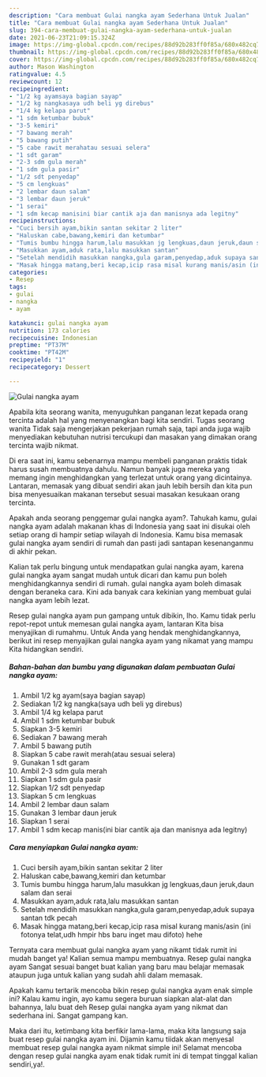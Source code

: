 ```yaml
---
description: "Cara membuat Gulai nangka ayam Sederhana Untuk Jualan"
title: "Cara membuat Gulai nangka ayam Sederhana Untuk Jualan"
slug: 394-cara-membuat-gulai-nangka-ayam-sederhana-untuk-jualan
date: 2021-06-23T21:09:15.324Z
image: https://img-global.cpcdn.com/recipes/88d92b283ff0f85a/680x482cq70/gulai-nangka-ayam-foto-resep-utama.jpg
thumbnail: https://img-global.cpcdn.com/recipes/88d92b283ff0f85a/680x482cq70/gulai-nangka-ayam-foto-resep-utama.jpg
cover: https://img-global.cpcdn.com/recipes/88d92b283ff0f85a/680x482cq70/gulai-nangka-ayam-foto-resep-utama.jpg
author: Mason Washington
ratingvalue: 4.5
reviewcount: 12
recipeingredient:
- "1/2 kg ayamsaya bagian sayap"
- "1/2 kg nangkasaya udh beli yg direbus"
- "1/4 kg kelapa parut"
- "1 sdm ketumbar bubuk"
- "3-5 kemiri"
- "7 bawang merah"
- "5 bawang putih"
- "5 cabe rawit merahatau sesuai selera"
- "1 sdt garam"
- "2-3 sdm gula merah"
- "1 sdm gula pasir"
- "1/2 sdt penyedap"
- "5 cm lengkuas"
- "2 lembar daun salam"
- "3 lembar daun jeruk"
- "1 serai"
- "1 sdm kecap manisini biar cantik aja dan manisnya ada legitny"
recipeinstructions:
- "Cuci bersih ayam,bikin santan sekitar 2 liter"
- "Haluskan cabe,bawang,kemiri dan ketumbar"
- "Tumis bumbu hingga harum,lalu masukkan jg lengkuas,daun jeruk,daun salam dan serai"
- "Masukkan ayam,aduk rata,lalu masukkan santan"
- "Setelah mendidih masukkan nangka,gula garam,penyedap,aduk supaya santan tdk pecah"
- "Masak hingga matang,beri kecap,icip rasa misal kurang manis/asin (ini fotonya telat,udh hmpir hbs baru inget mau difoto) hehe"
categories:
- Resep
tags:
- gulai
- nangka
- ayam

katakunci: gulai nangka ayam 
nutrition: 173 calories
recipecuisine: Indonesian
preptime: "PT37M"
cooktime: "PT42M"
recipeyield: "1"
recipecategory: Dessert

---
```



![Gulai nangka ayam](https://img-global.cpcdn.com/recipes/88d92b283ff0f85a/680x482cq70/gulai-nangka-ayam-foto-resep-utama.jpg)

Apabila kita seorang wanita, menyuguhkan panganan lezat kepada orang tercinta adalah hal yang menyenangkan bagi kita sendiri. Tugas seorang  wanita Tidak saja mengerjakan pekerjaan rumah saja, tapi anda juga wajib menyediakan kebutuhan nutrisi tercukupi dan masakan yang dimakan orang tercinta wajib nikmat.

Di era  saat ini, kamu sebenarnya mampu membeli panganan praktis tidak harus susah membuatnya dahulu. Namun banyak juga mereka yang memang ingin menghidangkan yang terlezat untuk orang yang dicintainya. Lantaran, memasak yang dibuat sendiri akan jauh lebih bersih dan kita pun bisa menyesuaikan makanan tersebut sesuai masakan kesukaan orang tercinta. 



Apakah anda seorang penggemar gulai nangka ayam?. Tahukah kamu, gulai nangka ayam adalah makanan khas di Indonesia yang saat ini disukai oleh setiap orang di hampir setiap wilayah di Indonesia. Kamu bisa memasak gulai nangka ayam sendiri di rumah dan pasti jadi santapan kesenanganmu di akhir pekan.

Kalian tak perlu bingung untuk mendapatkan gulai nangka ayam, karena gulai nangka ayam sangat mudah untuk dicari dan kamu pun boleh menghidangkannya sendiri di rumah. gulai nangka ayam boleh dimasak dengan beraneka cara. Kini ada banyak cara kekinian yang membuat gulai nangka ayam lebih lezat.

Resep gulai nangka ayam pun gampang untuk dibikin, lho. Kamu tidak perlu repot-repot untuk memesan gulai nangka ayam, lantaran Kita bisa menyajikan di rumahmu. Untuk Anda yang hendak menghidangkannya, berikut ini resep menyajikan gulai nangka ayam yang nikamat yang mampu Kita hidangkan sendiri.

<!--inarticleads1-->

##### Bahan-bahan dan bumbu yang digunakan dalam pembuatan Gulai nangka ayam:

1. Ambil 1/2 kg ayam(saya bagian sayap)
1. Sediakan 1/2 kg nangka(saya udh beli yg direbus)
1. Ambil 1/4 kg kelapa parut
1. Ambil 1 sdm ketumbar bubuk
1. Siapkan 3-5 kemiri
1. Sediakan 7 bawang merah
1. Ambil 5 bawang putih
1. Siapkan 5 cabe rawit merah(atau sesuai selera)
1. Gunakan 1 sdt garam
1. Ambil 2-3 sdm gula merah
1. Siapkan 1 sdm gula pasir
1. Siapkan 1/2 sdt penyedap
1. Siapkan 5 cm lengkuas
1. Ambil 2 lembar daun salam
1. Gunakan 3 lembar daun jeruk
1. Siapkan 1 serai
1. Ambil 1 sdm kecap manis(ini biar cantik aja dan manisnya ada legitny)




<!--inarticleads2-->

##### Cara menyiapkan Gulai nangka ayam:

1. Cuci bersih ayam,bikin santan sekitar 2 liter
1. Haluskan cabe,bawang,kemiri dan ketumbar
1. Tumis bumbu hingga harum,lalu masukkan jg lengkuas,daun jeruk,daun salam dan serai
1. Masukkan ayam,aduk rata,lalu masukkan santan
1. Setelah mendidih masukkan nangka,gula garam,penyedap,aduk supaya santan tdk pecah
1. Masak hingga matang,beri kecap,icip rasa misal kurang manis/asin (ini fotonya telat,udh hmpir hbs baru inget mau difoto) hehe




Ternyata cara membuat gulai nangka ayam yang nikamt tidak rumit ini mudah banget ya! Kalian semua mampu membuatnya. Resep gulai nangka ayam Sangat sesuai banget buat kalian yang baru mau belajar memasak ataupun juga untuk kalian yang sudah ahli dalam memasak.

Apakah kamu tertarik mencoba bikin resep gulai nangka ayam enak simple ini? Kalau kamu ingin, ayo kamu segera buruan siapkan alat-alat dan bahannya, lalu buat deh Resep gulai nangka ayam yang nikmat dan sederhana ini. Sangat gampang kan. 

Maka dari itu, ketimbang kita berfikir lama-lama, maka kita langsung saja buat resep gulai nangka ayam ini. Dijamin kamu tiidak akan menyesal membuat resep gulai nangka ayam nikmat simple ini! Selamat mencoba dengan resep gulai nangka ayam enak tidak rumit ini di tempat tinggal kalian sendiri,ya!.

